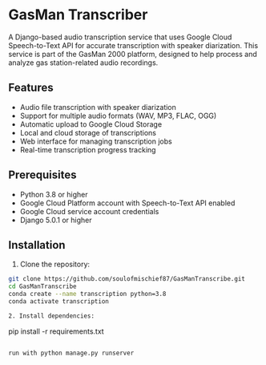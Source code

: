 # GasMan Transcriber

A Django-based audio transcription service that uses Google Cloud Speech-to-Text API for accurate transcription with speaker diarization. This service is part of the GasMan 2000 platform, designed to help process and analyze gas station-related audio recordings.

## Features

- Audio file transcription with speaker diarization
- Support for multiple audio formats (WAV, MP3, FLAC, OGG)
- Automatic upload to Google Cloud Storage
- Local and cloud storage of transcriptions
- Web interface for managing transcription jobs
- Real-time transcription progress tracking

## Prerequisites

- Python 3.8 or higher
- Google Cloud Platform account with Speech-to-Text API enabled
- Google Cloud service account credentials
- Django 5.0.1 or higher

## Installation

1. Clone the repository:
```bash
git clone https://github.com/soulofmischief87/GasManTranscribe.git
cd GasManTranscribe
conda create --name transcription python=3.8
conda activate transcription

2. Install dependencies:
```
pip install -r requirements.txt
```

run with python manage.py runserver

